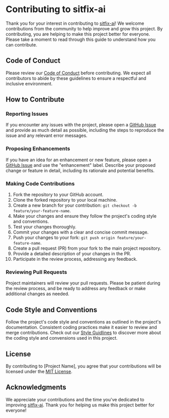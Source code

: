 # Contributing to sitfix-ai

Thank you for your interest in contributing to [sitfix-ai](https://github.com/avirsaha/sitfix-ai)! We welcome contributions from the community to help improve and grow this project. By contributing, you are helping to make this project better for everyone. Please take a moment to read through this guide to understand how you can contribute.

## Code of Conduct

Please review our [Code of Conduct](CODE_OF_CONDUCT.md) before contributing. We expect all contributors to abide by these guidelines to ensure a respectful and inclusive environment.

## How to Contribute

### Reporting Issues

If you encounter any issues with the project, please open a [GitHub Issue](https://github.com/avirsaha/sitfix-ai/issues) and provide as much detail as possible, including the steps to reproduce the issue and any relevant error messages.

### Proposing Enhancements

If you have an idea for an enhancement or new feature, please open a [GitHub Issue](https://github.com/avirsaha/sitfix-ai/issues) and use the "enhancement" label. Describe your proposed change or feature in detail, including its rationale and potential benefits.

### Making Code Contributions

1. Fork the repository to your GitHub account.
2. Clone the forked repository to your local machine.
3. Create a new branch for your contribution: `git checkout -b feature/your-feature-name`.
4. Make your changes and ensure they follow the project's coding style and conventions.
5. Test your changes thoroughly.
6. Commit your changes with a clear and concise commit message.
7. Push your changes to your fork: `git push origin feature/your-feature-name`.
8. Create a pull request (PR) from your fork to the main project repository.
9. Provide a detailed description of your changes in the PR.
10. Participate in the review process, addressing any feedback.

### Reviewing Pull Requests

Project maintainers will review your pull requests. Please be patient during the review process, and be ready to address any feedback or make additional changes as needed.

## Code Style and Conventions

Follow the project's code style and conventions as outlined in the project's documentation. Consistent coding practices make it easier to review and merge contributions. Check out our [Style Guidlines](STYLE_GUIDELINES.md) to discover more  about the coding style and convensions used in this project.

## License

By contributing to [Project Name], you agree that your contributions will be licensed under the [MIT License](LICENSE.md).

## Acknowledgments

We appreciate your contributions and the time you've dedicated to improving [sitfix-ai](https://github.com/avirsaha/sitfix-ai). Thank you for helping us make this project better for everyone!